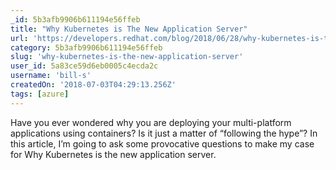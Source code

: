 ```yaml
---
_id: 5b3afb9906b611194e56ffeb
title: "Why Kubernetes is The New Application Server"
url: 'https://developers.redhat.com/blog/2018/06/28/why-kubernetes-is-the-new-application-server/'
category: 5b3afb9906b611194e56ffeb
slug: 'why-kubernetes-is-the-new-application-server'
user_id: 5a83ce59d6eb0005c4ecda2c
username: 'bill-s'
createdOn: '2018-07-03T04:29:13.256Z'
tags: [azure]
---
```


Have you ever wondered why you are deploying your multi-platform applications using containers? Is it just a matter of “following the hype”? In this article, I’m going to ask some provocative questions to make my case for Why Kubernetes is the new application server.
